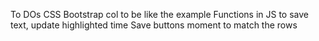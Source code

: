 To DOs
CSS 
Bootstrap col to be like the example
Functions in JS to save text, update highlighted time
Save buttons
moment to match the rows
